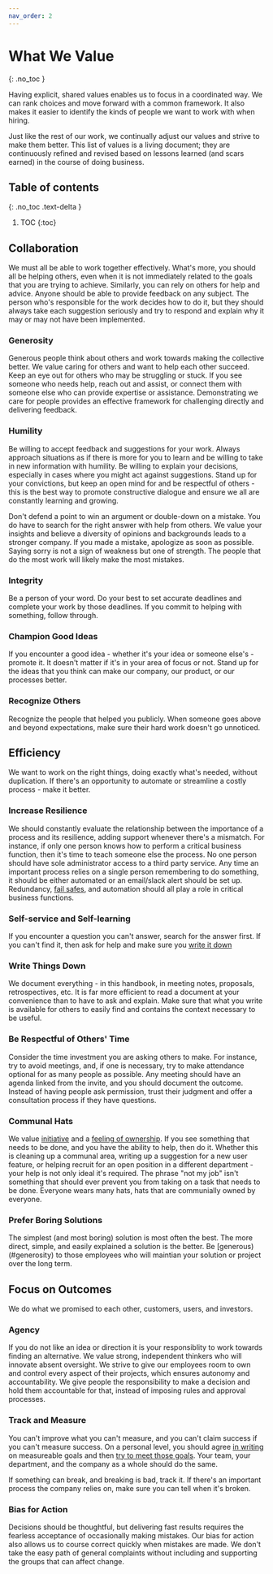```yaml
---
nav_order: 2
---
```

# What We Value
{: .no_toc }

Having explicit, shared values enables us to focus in a coordinated way.  We can rank choices and move forward with a common framework.  It also makes it easier to identify the kinds of people we want to work with when hiring.

Just like the rest of our work, we continually adjust our values and strive to make them better. This list of values is a living document; they are continuously refined and revised based on lessons learned (and scars earned) in the course of doing business.

## Table of contents
{: .no_toc .text-delta }

1. TOC
{:toc}

## Collaboration
We must all be able to work together effectively.  What's more, you should all be helping others, even when it is not immediately related to the goals that you are trying to achieve. Similarly, you can rely on others for help and advice. Anyone should be able to provide feedback on any subject.  The person who's responsible for the work decides how to do it, but they should always take each suggestion seriously and try to respond and explain why it may or may not have been implemented.

### Generosity
Generous people think about others and work towards making the collective better.  We value caring for others and want to help each other succeed.  Keep an eye out for others who may be struggling or stuck. If you see someone who needs help, reach out and assist, or connect them with someone else who can provide expertise or assistance.  Demonstrating we care for people provides an effective framework for challenging directly and delivering feedback.

### Humility
Be willing to accept feedback and suggestions for your work.  Always approach situations as if there is more for you to learn and be willing to take in new information with humility.  Be willing to explain your decisions, especially in cases where you might act against suggestions.  Stand up for your convictions, but keep an open mind for and be respectful of others - this is the best way to promote constructive dialogue and ensure we all are constantly learning and growing.

Don't defend a point to win an argument or double-down on a mistake. You do have to search for the right answer with help from others.  We value your insights and believe a diversity of opinions and backgrounds leads to a stronger company.  If you made a mistake, apologize as soon as possible. Saying sorry is not a sign of weakness but one of strength. The people that do the most work will likely make the most mistakes.

### Integrity
Be a person of your word.  Do your best to set accurate deadlines and complete your work by those deadlines.  If you commit to helping with something, follow through.

### Champion Good Ideas
If you encounter a good idea - whether it's your idea or someone else's - promote it.  It doesn't matter if it's in your area of focus or not.  Stand up for the ideas that you think can make our company, our product, or our processes better.

### Recognize Others
Recognize the people that helped you publicly.  When someone goes above and beyond expectations, make sure their hard work doesn't go unnoticed.

## Efficiency
We want to work on the right things, doing exactly what's needed, without duplication.  If there's an opportunity to automate or streamline a costly process - make it better.

### Increase Resilience
We should constantly evaluate the relationship between the importance of a process and its resilience, adding support whenever there's a mismatch.  For instance, if only one person knows how to perform a critical business function, then it's time to teach someone else the process.  No one person should have sole administrator access to a third party service.  Any time an important process relies on a single person remembering to do something, it should be either automated or an email/slack alert should be set up.  Redundancy, [fail safes](https://en.wikipedia.org/wiki/Fail-safe), and automation should all play a role in critical business functions.

### Self-service and Self-learning
If you encounter a question you can't answer, search for the answer first.  If you can't find it, then ask for help and make sure you [write it down](#write-things-down)

### Write Things Down
We document everything - in this handbook, in meeting notes, proposals, retrospectives, etc.  It is far more efficient to read a document at your convenience than to have to ask and explain.  Make sure that what you write is available for others to easily find and contains the context necessary to be useful.

### Be Respectful of Others' Time
Consider the time investment you are asking others to make.  For instance, try to avoid meetings, and, if one is necessary, try to make attendance optional for as many people as possible. Any meeting should have an agenda linked from the invite, and you should document the outcome. Instead of having people ask permission, trust their judgment and offer a consultation process if they have questions.

### Communal Hats
We value [initiative](#bias-for-action) and a [feeling of ownership](#agency).  If you see something that needs to be done, and you have the ability to help, then do it.  Whether this is cleaning up a communal area, writing up a suggestion for a new user feature, or helping recruit for an open position in a different department - your help is not only ideal it's required.  The phrase "not my job" isn't something that should ever prevent you from taking on a task that needs to be done.  Everyone wears many hats, hats that are communially owned by everyone.

### Prefer Boring Solutions
The simplest (and most boring) solution is most often the best.  The more direct, simple, and easily explained a solution is the better.  Be [generous)(#generosity) to those employees who will maintian your solution or project over the long term.

## Focus on Outcomes
We do what we promised to each other, customers, users, and investors.

### Agency
If you do not like an idea or direction it is your responsiblity to work towards finding an alternative.  We value strong, independent thinkers who will innovate absent oversight. We strive to give our employees room to own and control every aspect of their projects, which ensures autonomy and accountability.  We give people the responsibility to make a decision and hold them accountable for that, instead of imposing rules and approval processes.

### Track and Measure
You can't improve what you can't measure, and you can't claim success if you can't measure success.  On a personal level, you should agree [in writing](#write-things-down) on measureable goals and then [try to meet those goals](#integrity).  Your team, your department, and the company as a whole should do the same.

If something can break, and breaking is bad, track it.  If there's an important process the company relies on, make sure you can tell when it's broken.

### Bias for Action
Decisions should be thoughtful, but delivering fast results requires the fearless acceptance of occasionally making mistakes.  Our bias for action also allows us to course correct quickly when mistakes are made.  We don't take the easy path of general complaints without including and supporting the groups that can affect change.
